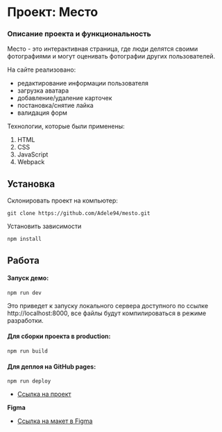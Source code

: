 # Проект: Место

### Описание проекта и функциональность
Место - это интерактивная страница, где люди делятся своими фотографиями и могут оценивать фотографии других пользователей. 

На сайте реализовано:
* редактирование информации пользователя
* загрузка аватара
* добавление/удаление карточек 
* постановка/снятие лайка
* валидация форм

Технологии, которые были применены:
1. HTML
2. CSS
3. JavaScript
4. Webpack

## Установка

Склонировать проект на компьютер:

    git clone https://github.com/Adele94/mesto.git

Установить зависимости

    npm install

## Работа

#### Запуск демо:

    npm run dev
    
Это приведет к запуску локального сервера доступного по ссылке http://localhost:8000, все файлы будут компилироваться в режиме разработки.

#### Для сборки проекта в production:

    npm run build

#### Для деплоя на GitHub pages:

    npm run deploy
    
* [Ссылка на проект](https://adele94.github.io/mesto/)

**Figma**

* [Ссылка на макет в Figma](https://www.figma.com/file/2cn9N9jSkmxD84oJik7xL7/JavaScript.-Sprint-4?node-id=0%3A1)


